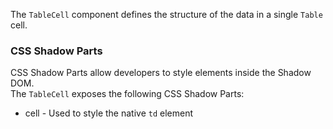 The `TableCell` component defines the structure of the data in a single `Table` cell.

### CSS Shadow Parts

<ui5-link target="_blank" href="https://developer.mozilla.org/en-US/docs/Web/CSS/::part">CSS Shadow Parts</ui5-link> allow developers to style elements inside the Shadow DOM.  
The `TableCell` exposes the following CSS Shadow Parts:

- cell - Used to style the native `td` element
